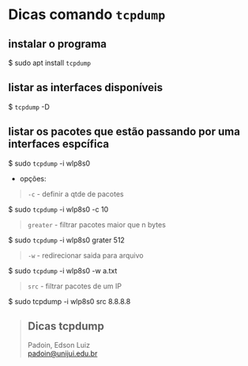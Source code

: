 # Dicas comando `tcpdump`



 

## instalar o programa

$ sudo apt install `tcpdump`



## listar as interfaces disponíveis 

$ `tcpdump` -D
 

## listar os pacotes que estão passando por uma interfaces espcífica

$  sudo `tcpdump` -i wlp8s0


* opções:

> `-c` - definir a qtde de pacotes

$  sudo `tcpdump` -i wlp8s0 -c 10




> `greater` - filtrar pacotes maior que n bytes

$  sudo `tcpdump` -i wlp8s0 grater 512



> `-w` - redirecionar saida para arquivo

$ sudo `tcpdump` -i wlp8s0 -w a.txt



> `src` - filtrar pacotes de um IP

$ sudo tcpdump -i wlp8s0 src 8.8.8.8






> ## Dicas tcpdump  
> Padoin, Edson Luiz  
> padoin@unijui.edu.br

